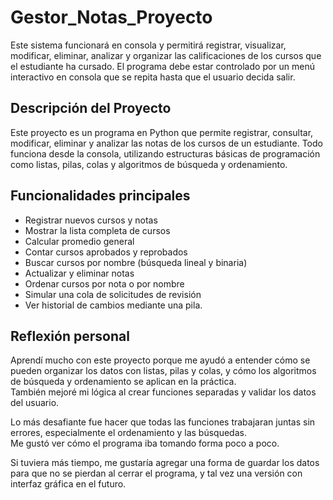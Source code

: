 # Gestor_Notas_Proyecto
Este sistema funcionará en consola y permitirá registrar, visualizar, modificar, eliminar, analizar y organizar las calificaciones de los cursos que el estudiante ha cursado. El programa debe estar controlado por un menú interactivo en consola que se repita hasta que el usuario decida salir.

## Descripción del Proyecto

Este proyecto es un programa en Python que permite registrar, consultar,
modificar, eliminar y analizar las notas de los cursos de un estudiante.
Todo funciona desde la consola, utilizando estructuras básicas de
programación como listas, pilas, colas y algoritmos de búsqueda y
ordenamiento.

## Funcionalidades principales

-   Registrar nuevos cursos y notas
-   Mostrar la lista completa de cursos
-   Calcular promedio general
-   Contar cursos aprobados y reprobados
-   Buscar cursos por nombre (búsqueda lineal y binaria)
-   Actualizar y eliminar notas
-   Ordenar cursos por nota o por nombre
-   Simular una cola de solicitudes de revisión
-   Ver historial de cambios mediante una pila.

## Reflexión personal

Aprendí mucho con este proyecto porque me ayudó a entender cómo se
pueden organizar los datos con listas, pilas y colas, y cómo los
algoritmos de búsqueda y ordenamiento se aplican en la práctica.\
También mejoré mi lógica al crear funciones separadas y validar los
datos del usuario.

Lo más desafiante fue hacer que todas las funciones trabajaran juntas
sin errores, especialmente el ordenamiento y las búsquedas.\
Me gustó ver cómo el programa iba tomando forma poco a poco.

Si tuviera más tiempo, me gustaría agregar una forma de guardar los
datos para que no se pierdan al cerrar el programa, y tal vez una
versión con interfaz gráfica en el futuro.



        
